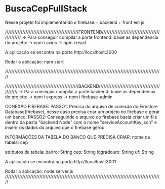 # BuscaCepFullStack
Nesse projeto foi implementando o firebase + backend + front em js.

///////////////////////////////////////////////FRONTEND///////////////////////////////////////////////
-> Para conseguir compilar a parte frontend:
baixe as dependencia do projeto:
-> npm i axios
-> npm i react

A aplicação se encontra na porta http://localhost:3000

Rodar a aplicação:
npm start

/////////////////////////////////////////////////////////////////////////////////////////////////////

///////////////////////////////////////////////BACKEND///////////////////////////////////////////////
-> Para conseguir compilar a parte backend:
baixe as dependencia do projeto:
-> npm i express
-> npm i firebase-admin

CONEXÃO FIREBASE:
PASSO1: Precisa do arquivo de conexão do Firestore Database(firebase), nesse caso precisa criar 
um projeto no firebase e gerar um banco.
PASSO2: Conseguindo o arquivo do firebase basta criar um file dentro da pasta "backend Node" com o 
nome "serviceAccountKey.json" e inserir os dados do arquivo que o firebase gerou 

INFORMAÇÕES DA TABELA DO BANCO QUE PRECISA CRIAR:
nome da tabela: cep

atributos da tabela:
bairro: String
cep: String
logradouro: String
uf: String


A aplicação se encontra na porta http://localhost:3001

Rodar a aplicação:
node server.js  
/////////////////////////////////////////////////////////////////////////////////////////////////////
